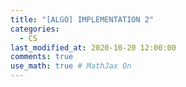 ```yaml
---
title: "[ALGO] IMPLEMENTATION 2"
categories: 
  - CS
last_modified_at: 2020-10-20 12:00:00
comments: true
use_math: true # MathJax On
---
```

